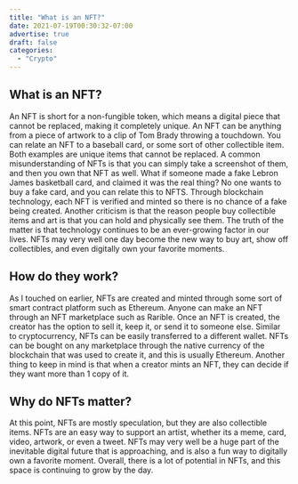```yaml
---
title: "What is an NFT?"
date: 2021-07-19T00:30:32-07:00
advertise: true
draft: false
categories:
  - "Crypto"
---
```


## What is an NFT?
		
An NFT is short for a non-fungible token, which means a digital piece that cannot be replaced, making it completely unique. An NFT can be anything from a piece of artwork to a clip of Tom Brady throwing a touchdown. You can relate an NFT to a baseball card, or some sort of other collectible item. Both examples are unique items that cannot be replaced. A common misunderstanding of NFTs is that you can simply take a screenshot of them, and then you own that NFT as well. What if someone made a fake Lebron James basketball card, and claimed it was the real thing? No one wants to buy a fake card, and you can relate this to NFTS. Through blockchain technology, each NFT is verified and minted so there is no chance of a fake being created. Another criticism is that the reason people buy collectible items and art is that you can hold and physically see them. The truth of the matter is that technology continues to be an ever-growing factor in our lives. NFTs may very well one day become the new way to buy art, show off collectibles, and even digitally own your favorite moments.

## How do they work?	

As I touched on earlier, NFTs are created and minted through some sort of smart contract platform such as Ethereum. Anyone can make an NFT through an NFT marketplace such as Rarible. Once an NFT is created, the creator has the option to sell it, keep it, or send it to someone else. Similar to cryptocurrency, NFTs can be easily transferred to a different wallet. NFTs can be bought on any marketplace through the native currency of the blockchain that was used to create it, and this is usually Ethereum. Another thing to keep in mind is that when a creator mints an NFT, they can decide if they want more than 1 copy of it.
		
 ## Why do NFTs matter?

At this point, NFTs are mostly speculation, but they are also collectible items. NFTs are an easy way to support an artist, whether its a meme, card, video, artwork, or even a tweet. NFTs may very well be a huge part of the inevitable digital future that is approaching, and is also a fun way to digitally own a favorite moment. Overall, there is a lot of potential in NFTs, and this space is continuing to grow by the day.

